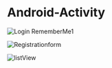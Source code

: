# Android-Activity

![Login RememberMe1](https://user-images.githubusercontent.com/53489451/127905629-4527e2b1-98b9-4912-a473-572c455b95b1.jpg)

![Registrationform](https://user-images.githubusercontent.com/53489451/127958075-dacae4ae-1abe-4424-9e37-08c9390b4054.png)

![listView](https://user-images.githubusercontent.com/53489451/127905692-b14bbbf8-e829-4482-8282-d08189293eb3.png)


